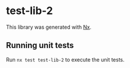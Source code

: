 # test-lib-2

This library was generated with [Nx](https://nx.dev).

## Running unit tests

Run `nx test test-lib-2` to execute the unit tests.
